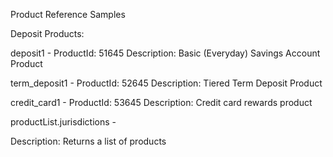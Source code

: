 Product Reference Samples

Deposit Products:

deposit1 -
ProductId: 51645
Description: Basic (Everyday) Savings Account Product

term_deposit1 -
ProductId: 52645
Description: Tiered Term Deposit Product

credit_card1 -
ProductId: 53645
Description:  Credit card rewards product

productList.jurisdictions -

Description: Returns a list of products
